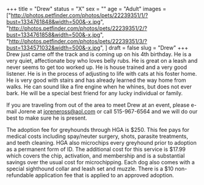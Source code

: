 +++
title = "Drew"
status = "X"
sex = ""
age = "Adult"
images = ["http://photos.petfinder.com/photos/pets/22239351/1/?bust=1334761848&width=500&-x.jpg",
"http://photos.petfinder.com/photos/pets/22239351/2/?bust=1334761858&width=500&-x.jpg",
"http://photos.petfinder.com/photos/pets/22239351/3/?bust=1334571032&width=500&-x.jpg",
]
draft = false
slug = "Drew"
+++
Drew just came off the track and is coming up on his 4th birthday. He is a very quiet, affectionate boy who loves belly rubs.  He is great on a leash and never seems to get too worked up. He is house trained and a very good listener. He is in the process of adjusting to life with cats at his foster home.  He is very good with stairs and has already learned the way home from walks.  He can sound like a fire engine when he whines, but does not ever bark.  He will be a special best friend for any lucky individual or family. 


If you are traveling from out of the area to meet Drew at an event, please e-mail Jorene at joreneross@aol.com or call 515-967-6564 and we will do our best to make sure he is present.

The adoption fee for greyhounds through HGA is $250. This fee pays for medical costs including spay/neuter surgery, shots, parasite treatments, and teeth cleaning. HGA also microchips every greyhound prior to adoption as a permanent form of ID. The additional cost for this service is $17.99 which covers the chip, activation, and membership and is a substantial savings over the usual cost for microchipping. Each dog also comes with a special sighthound collar and leash set and muzzle. There is a $10 non-refundable application fee that is applied to an approved adoption.

